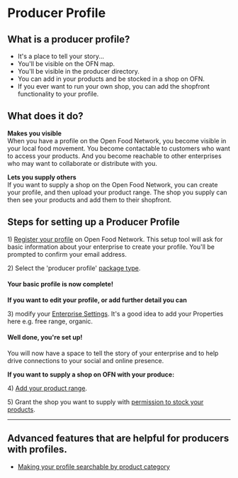 # Producer Profile

## What is a producer profile?

* It's a place to tell your story...
* You'll be visible on the OFN map.
* You'll be visible in the producer directory.
* You can add in your products and be stocked in a shop on OFN.
* If you ever want to run your own shop, you can add the shopfront functionality to your profile.

## What does it do?

**Makes you visible**  
When you have a profile on the Open Food Network, you become visible in your local food movement. You become contactable to customers who want to access your products. And you become reachable to other enterprises who may want to collaborate or distribute with you.

**Lets you supply others**  
If you want to supply a shop on the Open Food Network, you can create your profile, and then upload your product range. The shop you supply can then see your products and add them to their shopfront.

## Steps for setting up a Producer Profile

1\) [Register your profile](/create-an-account.md) on Open Food Network. This setup tool will ask for basic information about your enterprise to create your profile. You'll be prompted to confirm your email address.

2\) Select the 'producer profile' [package type](/hub-profile-types.md).

#### **Your basic profile is now complete!**

**If you want to edit your profile, or add further detail you can**

3\) modify your [Enterprise Settings](/your-profile.md). It's a good idea to add your Properties here e.g. free range, organic.

#### Well done, you're set up!

You will now have a space to tell the story of your enterprise and to help drive connections to your social and online presence.

**If you want to supply a shop on OFN with your produce:**

4\) [Add your product range](/products.md).

5\) Grant the shop you want to supply with [permission to stock your products](/enterprise-to-enterprise-permissions-e2es.md).

---

## Advanced features that are helpful for producers with profiles.

* [Making your profile searchable by product category](/making-a-producer-profile-searchable-by-product-category.md)



